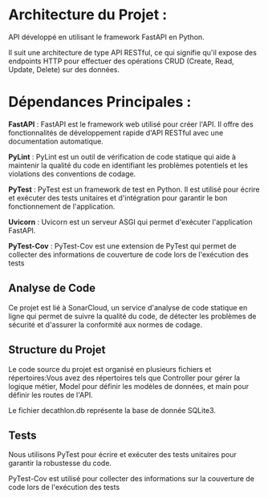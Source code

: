 # Architecture du Projet :

API développé en utilisant le framework FastAPI en Python.

Il suit une architecture de type API RESTful, ce qui signifie qu'il expose des endpoints HTTP pour effectuer des opérations CRUD (Create, Read, Update, Delete) sur des données.


# Dépendances Principales :

**FastAPI** : FastAPI est le framework web utilisé pour créer l'API. Il offre des fonctionnalités de développement rapide d'API RESTful avec une documentation automatique.

**PyLint** : PyLint est un outil de vérification de code statique qui aide à maintenir la qualité du code en identifiant les problèmes potentiels et les violations des conventions de codage.

**PyTest** : PyTest est un framework de test en Python. Il est utilisé pour écrire et exécuter des tests unitaires et d'intégration pour garantir le bon fonctionnement de l'application.

**Uvicorn** : Uvicorn est un serveur ASGI qui permet d'exécuter l'application FastAPI.

**PyTest-Cov**  : PyTest-Cov est une extension de PyTest qui permet de collecter des informations de couverture de code lors de l'exécution des tests



## Analyse de Code

Ce projet est lié à SonarCloud, un service d'analyse de code statique en ligne qui permet de suivre la qualité du code, de détecter les problèmes de sécurité et d'assurer la conformité aux normes de codage.

## Structure du Projet

Le code source du projet est organisé en plusieurs fichiers et répertoires:Vous avez des répertoires tels que Controller pour gérer la logique métier, Model pour définir les modèles de données, et main pour définir les routes de l'API.

Le fichier decathlon.db représente la base de donnée SQLite3.

## Tests

Nous utilisons PyTest pour écrire et exécuter des tests unitaires pour garantir la robustesse du code.

PyTest-Cov est utilisé pour collecter des informations sur la couverture de code lors de l'exécution des tests


